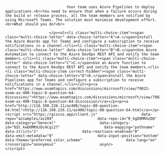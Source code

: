 <p class="card-text">
							
								Your team uses Azure Pipelines to deploy applications.<br>You need to ensure that when a failure occurs during the build or release process, all the team members are notified by using Microsoft Teams. The solution must minimize development effort.<br>What should you do?<br>
							
						</p><ul><li class="multi-choice-item"><span class="multi-choice-letter" data-choice-letter="A">A.</span>Install the Azure Boards app for Teams and configure a subscription to receive notifications in a channel.</li><li class="multi-choice-item"><span class="multi-choice-letter" data-choice-letter="B">B.</span>Use Azure Automation to connect to the Azure DevOps REST API and notify the team members.</li><li class="multi-choice-item"><span class="multi-choice-letter" data-choice-letter="C">C.</span>Use an Azure function to connect to the Azure DevOps REST API and notify the team members.</li><li class="multi-choice-item correct-hidden"><span class="multi-choice-letter" data-choice-letter="D">D.</span>Install the Azure Pipelines app for Teams and configure a subscription to receive notifications in a channel.</li></ul><p><a href="https://www.examtopics.com/discussions/microsoft/view/79022-exam-az-400-topic-8-question-64-discussion/">https://www.examtopics.com/discussions/microsoft/view/79022-exam-az-400-topic-8-question-64-discussion/</a></p><p><a href="http://116.198.226.11/az400/topic-08-question-64.html">http://116.198.226.11/az400/topic-08-question-64.html</a></p><script src="https://giscus.app/client.js"                    data-repo="azsamples/az204"                    data-repo-id="R_kgDOMRXzDQ"                    data-category="General"                    data-category-id="DIC_kwDOMRXzDc4Cgi27"                    data-mapping="pathname"                    data-strict="1"                    data-reactions-enabled="0"                    data-emit-metadata="0"                    data-input-position="bottom"                    data-theme="preferred_color_scheme"                    data-lang="en"                    crossorigin="anonymous"                    async>                    </script>